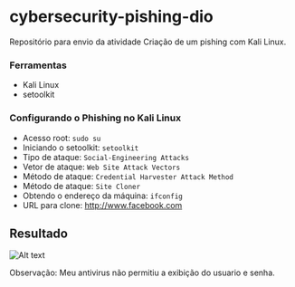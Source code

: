 # <h1>cybersecurity-pishing-dio</h1>
Repositório para envio da atividade Criação de um pishing com Kali Linux.

<h3>Ferramentas</h3>
<ul>
	<li>
		Kali Linux
	</li>
	<li>
		setoolkit
	</li>
</ul>
	
<h3>Configurando o Phishing no Kali Linux</h3>

<ul>
	<li>Acesso root: <code>sudo su</code></li>
	<li>Iniciando o setoolkit: <code>setoolkit</code></li>
	<li>Tipo de ataque: <code>Social-Engineering Attacks</code></li>
	<li>Vetor de ataque: <code>Web Site Attack Vectors</code></li>
	<li>Método de ataque: <code>Credential Harvester Attack Method</code></li> 
	<li>Método de ataque: <code>Site Cloner</code></li>
	<li>Obtendo o endereço da máquina: <code>ifconfig</code></li>
	<li>URL para clone: <a href="http://www.facebook.com" rel="nofollow">http://www.facebook.com</a></li>
</ul>

<h2>Resultado</h2>

<img src="https://github.com/nscjr/cybersecurity-pishing-dio/assets/55557385/77c0c104-a684-4e91-a25a-17328b3dd6e3" alt="Alt text" title="Optional title" style="max-width: 100%;">

<footer>
	<p>Observação: Meu antivirus não permitiu a exibição do usuario e senha.</p>
</footer>
